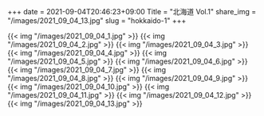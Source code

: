 +++
date  = 2021-09-04T20:46:23+09:00
Title = "北海道 Vol.1"
share_img = "/images/2021_09_04_13.jpg"
slug = "hokkaido-1"
+++

{{< img "/images/2021_09_04_1.jpg" >}}
{{< img "/images/2021_09_04_2.jpg" >}}
{{< img "/images/2021_09_04_3.jpg" >}}
{{< img "/images/2021_09_04_4.jpg" >}}
{{< img "/images/2021_09_04_5.jpg" >}}
{{< img "/images/2021_09_04_6.jpg" >}}
{{< img "/images/2021_09_04_7.jpg" >}}
{{< img "/images/2021_09_04_8.jpg" >}}
{{< img "/images/2021_09_04_9.jpg" >}}
{{< img "/images/2021_09_04_10.jpg" >}}
{{< img "/images/2021_09_04_11.jpg" >}}
{{< img "/images/2021_09_04_12.jpg" >}}
{{< img "/images/2021_09_04_13.jpg" >}}
